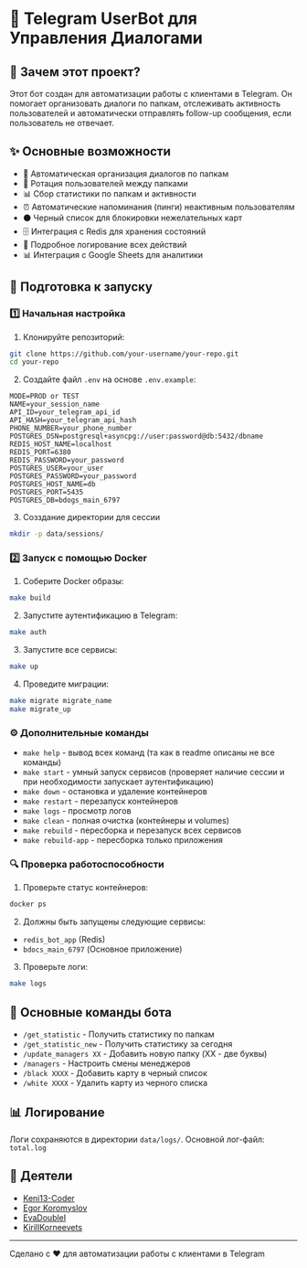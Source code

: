 # 🤖 Telegram UserBot для Управления Диалогами

## 🎯 Зачем этот проект?

Этот бот создан для автоматизации работы с клиентами в Telegram. Он помогает организовать диалоги по папкам, отслеживать активность пользователей и автоматически отправлять follow-up сообщения, если пользователь не отвечает.

## ✨ Основные возможности

- 📁 Автоматическая организация диалогов по папкам
- 🔄 Ротация пользователей между папками
- 📊 Сбор статистики по папкам и активности
- ⏰ Автоматические напоминания (пинги) неактивным пользователям
- ⚫️ Черный список для блокировки нежелательных карт
- 🗄 Интеграция с Redis для хранения состояний
- 📝 Подробное логирование всех действий
- 📊 Интеграция с Google Sheets для аналитики

## 🚀 Подготовка к запуску

### 1️⃣ Начальная настройка

1. Клонируйте репозиторий:
```bash
git clone https://github.com/your-username/your-repo.git
cd your-repo
```

2. Создайте файл `.env` на основе `.env.example`:
```env
MODE=PROD or TEST
NAME=your_session_name
API_ID=your_telegram_api_id
API_HASH=your_telegram_api_hash
PHONE_NUMBER=your_phone_number
POSTGRES_DSN=postgresql+asyncpg://user:password@db:5432/dbname
REDIS_HOST_NAME=localhost
REDIS_PORT=6380
REDIS_PASSWORD=your_password
POSTGRES_USER=your_user
POSTGRES_PASSWORD=your_password
POSTGRES_HOST_NAME=db
POSTGRES_PORT=5435
POSTGRES_DB=bdogs_main_6797
```

3. Созздание директории для сессии
```bash
mkdir -p data/sessions/
```

### 2️⃣ Запуск с помощью Docker

1. Соберите Docker образы:
```bash
make build
```

2. Запустите аутентификацию в Telegram:
```bash
make auth
```

3. Запустите все сервисы:
```bash
make up
```

4. Проведите миграции:
```bash
make migrate migrate_name
make migrate_up
```

### ⚙️ Дополнительные команды

- `make help` - вывод всех команд (та как в readme описаны не все команды)
- `make start` - умный запуск сервисов (проверяет наличие сессии и при необходимости запускает аутентификацию)
- `make down` - остановка и удаление контейнеров
- `make restart` - перезапуск контейнеров
- `make logs` - просмотр логов
- `make clean` - полная очистка (контейнеры и volumes)
- `make rebuild` - пересборка и перезапуск всех сервисов
- `make rebuild-app` - пересборка только приложения

### 🔍 Проверка работоспособности

1. Проверьте статус контейнеров:
```bash
docker ps
```

2. Должны быть запущены следующие сервисы:
- `redis_bot_app` (Redis)
- `bdocs_main_6797` (Основное приложение)

3. Проверьте логи:
```bash
make logs
```

## 📝 Основные команды бота

- `/get_statistic` - Получить статистику по папкам
- `/get_statistic_new` - Получить статистику за сегодня
- `/update_managers XX` - Добавить новую папку (XX - две буквы)
- `/managers` - Настроить смены менеджеров
- `/black XXXX` - Добавить карту в черный список
- `/white XXXX` - Удалить карту из черного списка


## 📊 Логирование

Логи сохраняются в директории `data/logs/`. Основной лог-файл: `total.log`


## 👥 Деятели

- [Keni13-Coder](https://github.com/Keni13-Coder)
- [Egor Koromyslov](https://github.com/pyegork)
- [EvaDoubleI](https://github.com/EvaDoubleI)
- [KirillKorneevets](https://github.com/KirillKorneevets)

---

Сделано с ❤️ для автоматизации работы с клиентами в Telegram